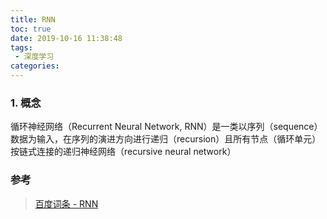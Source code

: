 ```yaml
---
title: RNN
toc: true
date: 2019-10-16 11:38:48
tags:
 - 深度学习
categories:
---
```


### 1. 概念

循环神经网络（Recurrent Neural Network, RNN）是一类以序列（sequence）数据为输入，在序列的演进方向进行递归（recursion）且所有节点（循环单元）按链式连接的递归神经网络（recursive neural network）

### 参考

> [百度词条 - RNN](https://baike.baidu.com/item/%E5%BE%AA%E7%8E%AF%E7%A5%9E%E7%BB%8F%E7%BD%91%E7%BB%9C?fromtitle=RNN&fromid=5707183)